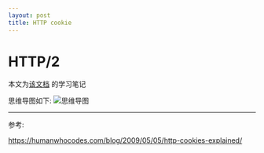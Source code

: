 ```yaml
---
layout: post
title: HTTP cookie
---
```


# HTTP/2
本文为[该文档](https://github.com/jituanlin/public-docs/blob/master/public-mindmaps/HTTP%20code.png?raw=true) 的学习笔记

思维导图如下:
![思维导图](https://github.com/jituanlin/public-docs/blob/master/public-mindmaps/HTTP%20code.xmind)


--- 
参考:

https://humanwhocodes.com/blog/2009/05/05/http-cookies-explained/

